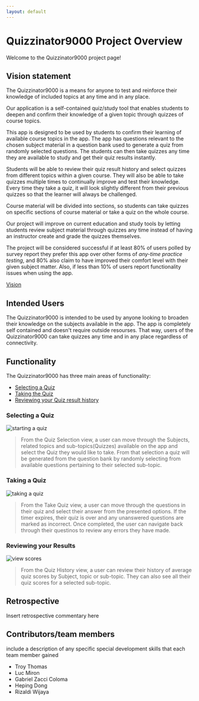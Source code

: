 ```yaml
---
layout: default
---
```


# Quizzinator9000 Project Overview

Welcome to the Quizzinator9000 project page!

## Vision statement

<!-- Vision statement draft -->
<!-- Currently, questions are to be generated by developers. Possible future versions of the app may have the ability to include a different user level (instructor) with the ability to open a course, create questions relevant to that subject and grant access to specific students. -->

<!--## Summary sentence-->

The Quizzinator9000 is a means for anyone to test and reinforce their knowledge of included topics at any time and in any place.

<!-- ## Project Description -->
Our application is a self-contained quiz/study tool that enables students to deepen and confirm their knowledge of a given topic through quizzes of course topics.
<!--removed "generated from an on-board question bank"-->

<!-- ## Target Audience -->
This app is designed to be used by students to confirm their learning of available course topics in the app. The app has questions relevant to the chosen subject material in a question bank used to generate a quiz from randomly selected questions. The students can then take quizzes any time they are available to study and get their quiz results instantly. <!--Students can access all quizzes through access controls included in the app.-->

Students will be able to review their quiz result history and select quizzes from different topics within a given course. They will also be able to take quizzes multiple times to continually improve and test their knowledge. Every time they take a quiz, it will look slightly different from their previous quizzes so that the learner will always be challenged.

Course material will be divided into sections, so students can take quizzes on specific sections of course material or take a quiz on the whole course. <!--Future iterations could expand to include different question types and more comprehensive aggregate data for scores on a given question, section or topic.-->

<!-- ## Value of Project -->
Our project will improve on current education and study tools by letting students review subject material through quizzes any time instead of having an instructor create and grade the quizzes themselves. <!--Further, our system will ideally extend to include a persistent database of questions that can improve and expand over time.-->

<!-- ## Success Criteria -->
The project will be considered successful if at least 80% of users polled by survey report they prefer this app over other forms of _any-time practice testing_, and 80% also claim to have improved their comfort level with their given subject matter. Also, if less than 10% of users report functionality issues when using the app.

[Vision](https://code.cs.umanitoba.ca/comp3350-winter2023/a01-g02-quizzinator9000/-/blob/main/VISION.md)

## Intended Users

The Quizzinator9000 is intended to be used by anyone looking to broaden their knowledge on the subjects available in the app. The app is completely self contained and doesn't require outside resourses. That way, users of the Quizzinator9000 can take quizzes any time and in any place regardless of connectivity.

## Functionality

The Quizzinator9000 has three main areas of functionality:

* [Selecting a Quiz](#selecting-a-quiz)
* [Taking the Quiz](#taking-a-quiz)
* [Reviewing your Quiz result history](#reviewing-your-results)

### Selecting a Quiz

![starting a quiz](https://github.com/Luc-Miron/Quizzinator9000/blob/main/media/StartingQuizVideo.gif)

>From the Quiz Selection view, a user can move through the Subjects, related topics and sub-topics(Quizzes) available on the app and select the Quiz they would like to take. From that selection a quiz will be generated from the question bank by randomly selecting from available questions pertaining to their selected sub-topic.

### Taking a Quiz

![taking a quiz](https://github.com/Luc-Miron/Quizzinator9000/blob/main/media/TakingQuizVideo.gif)

>From the Take Quiz view, a user can move through the questions in their quiz and select their answer from the presented options. If the timer expires, their quiz is over and any unanswered questions are marked as incorrect. Once completed, the user can navigate back through their questinos to review any errors they have made.

### Reviewing your Results

![view scores](https://github.com/Luc-Miron/Quizzinator9000/blob/main/media/ViewScoresVideo.gif)

>From the Quiz History view, a user can review their history of average quiz scores by Subject, topic or sub-topic. They can also see all their quiz scores for a selected sub-topic.

## Retrospective

Insert retrospective commentary here

## Contributors/team members

include a description of any specific special development skills that each team member gained

* Troy Thomas
* Luc Miron
* Gabriel Zacci Coloma
* Heping Dong
* Rizaldi Wijaya
